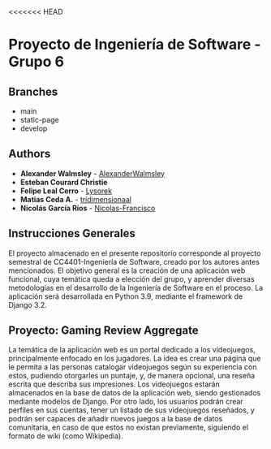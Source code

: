 <<<<<<< HEAD
# Proyecto de Ingeniería de Software - Grupo 6

## Branches
- main
- static-page
- develop

## Authors
- **Alexander Walmsley** - [AlexanderWalmsley](https://github.com/AlexanderWalmsley)
- **Esteban Courard Christie**
- **Felipe Leal Cerro** - [Lysorek](https://github.com/Lysorek)
- **Matias Ceda A.** - [tridimensionaal](https://github.com/tridimensionaal)
- **Nicolás García Ríos** - [Nicolas-Francisco](https://github.com/Nicolas-Francisco)

## Instrucciones Generales

El proyecto almacenado en el presente repositorio corresponde al proyecto semestral de CC4401-Ingeniería de Software, creado por los autores antes mencionados. El objetivo general es la creación de una aplicación web funcional, cuya temática queda a elección del grupo, y aprender diversas metodologías en el desarrollo de la Ingeniería de Software en el proceso. La aplicación será desarrollada en Python 3.9, mediante el framework de Django 3.2.

## Proyecto: Gaming Review Aggregate

La temática de la aplicación web es un portal dedicado a los videojuegos, principalmente enfocado en los jugadores. La idea es crear una página que le permita a las personas catalogar videojuegos según su experiencia con estos, pudiendo otorgarles un puntaje, y, de manera opcional, una reseña escrita que describa sus impresiones. Los videojuegos estarán almacenados en la base de datos de la aplicación web, siendo gestionados mediante modelos de Django. Por otro lado, los usuarios podrán crear perfiles en sus cuentas, tener un listado de sus videojuegos reseñados, y podrán ser capaces de añadir nuevos juegos a la base de datos comunitaria, en caso de que estos no existan previamente, siguiendo el formato de wiki (como Wikipedia).
